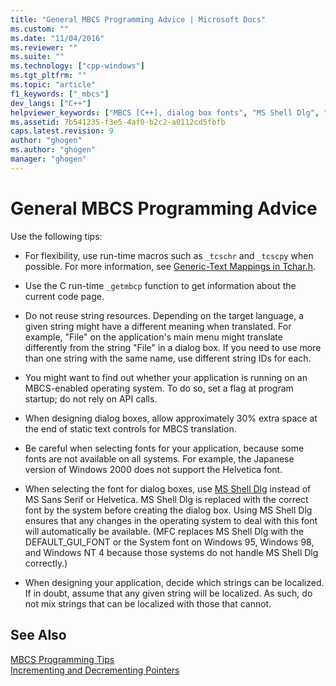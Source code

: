 ```yaml
---
title: "General MBCS Programming Advice | Microsoft Docs"
ms.custom: ""
ms.date: "11/04/2016"
ms.reviewer: ""
ms.suite: ""
ms.technology: ["cpp-windows"]
ms.tgt_pltfrm: ""
ms.topic: "article"
f1_keywords: ["_mbcs"]
dev_langs: ["C++"]
helpviewer_keywords: ["MBCS [C++], dialog box fonts", "MS Shell Dlg", "MBCS [C++], programming", "dialog boxes [C++], fonts"]
ms.assetid: 7b541235-f3e5-4af0-b2c2-a0112cd5fbfb
caps.latest.revision: 9
author: "ghogen"
ms.author: "ghogen"
manager: "ghogen"
---
```

# General MBCS Programming Advice
Use the following tips:  
  
-   For flexibility, use run-time macros such as `_tcschr` and `_tcscpy` when possible. For more information, see [Generic-Text Mappings in Tchar.h](../text/generic-text-mappings-in-tchar-h.md).  
  
-   Use the C run-time `_getmbcp` function to get information about the current code page.  
  
-   Do not reuse string resources. Depending on the target language, a given string might have a different meaning when translated. For example, "File" on the application's main menu might translate differently from the string "File" in a dialog box. If you need to use more than one string with the same name, use different string IDs for each.  
  
-   You might want to find out whether your application is running on an MBCS-enabled operating system. To do so, set a flag at program startup; do not rely on API calls.  
  
-   When designing dialog boxes, allow approximately 30% extra space at the end of static text controls for MBCS translation.  
  
-   Be careful when selecting fonts for your application, because some fonts are not available on all systems. For example, the Japanese version of Windows 2000 does not support the Helvetica font.  
  
-   When selecting the font for dialog boxes, use [MS Shell Dlg](http://msdn.microsoft.com/library/windows/desktop/dd374112) instead of MS Sans Serif or Helvetica. MS Shell Dlg is replaced with the correct font by the system before creating the dialog box. Using MS Shell Dlg ensures that any changes in the operating system to deal with this font will automatically be available. (MFC replaces MS Shell Dlg with the DEFAULT_GUI_FONT or the System font on Windows 95, Windows 98, and Windows NT 4 because those systems do not handle MS Shell Dlg correctly.)  
  
-   When designing your application, decide which strings can be localized. If in doubt, assume that any given string will be localized. As such, do not mix strings that can be localized with those that cannot.  
  
## See Also  
 [MBCS Programming Tips](../text/mbcs-programming-tips.md)   
 [Incrementing and Decrementing Pointers](../text/incrementing-and-decrementing-pointers.md)